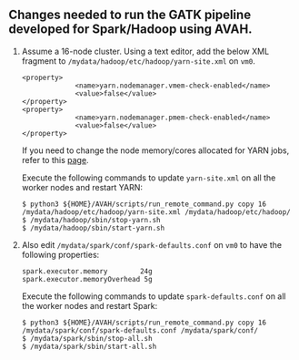 ## Changes needed to run the GATK pipeline developed for Spark/Hadoop using AVAH.

1. Assume a 16-node cluster. Using a text editor, add the below XML fragment to `/mydata/hadoop/etc/hadoop/yarn-site.xml` on `vm0`.
   ```
   <property>
                <name>yarn.nodemanager.vmem-check-enabled</name>
                <value>false</value>
   </property>
   <property>
                <name>yarn.nodemanager.pmem-check-enabled</name>
                <value>false</value>
   </property>
   ```

   If you need to change the node memory/cores allocated for YARN jobs, refer to this [page](YARN-README.md).

   Execute the following commands to update `yarn-site.xml` on all the worker nodes and restart YARN:
   ```
   $ python3 ${HOME}/AVAH/scripts/run_remote_command.py copy 16 /mydata/hadoop/etc/hadoop/yarn-site.xml /mydata/hadoop/etc/hadoop/
   $ /mydata/hadoop/sbin/stop-yarn.sh
   $ /mydata/hadoop/sbin/start-yarn.sh
   ```

2. Also edit `/mydata/spark/conf/spark-defaults.conf` on `vm0` to have the following properties:
   ```
   spark.executor.memory        24g
   spark.executor.memoryOverhead 5g
   ```
   Execute the following commands to update `spark-defaults.conf` on all the worker nodes and restart Spark:
   ```
   $ python3 ${HOME}/AVAH/scripts/run_remote_command.py copy 16 /mydata/spark/conf/spark-defaults.conf /mydata/spark/conf/
   $ /mydata/spark/sbin/stop-all.sh
   $ /mydata/spark/sbin/start-all.sh
   ```
